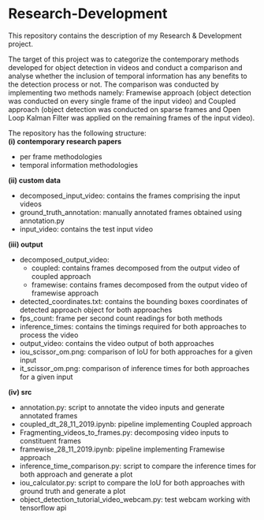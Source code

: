 # Research-Development
This repository contains the description of my Research &amp; Development project.<br> 

The target of this project was to categorize the contemporary methods developed for object detection in videos and conduct a comparison and analyse whether the inclusion of temporal information has any benefits to the detection process or not. The comparison was conducted by implementing two methods namely: Framewise approach (object detection was conducted on every single frame of the input video) and Coupled approach (object detection was conducted on sparse frames and Open Loop Kalman Filter was applied on the remaining frames of the input video). 

The repository has the following structure: <br>
**(i) contemporary research papers**  <br> 
- per frame methodologies <br> 
- temporal information methodologies <br> 

**(ii) custom data**  <br>
- decomposed_input_video: contains the frames comprising the input videos <br>
- ground_truth_annotation: manually annotated frames obtained using annotation.py <br> 
- input_video: contains the test input video <br> 

**(iii) output** <br>
- decomposed_output_video: 
	- coupled: contains frames decomposed from the output video of coupled approach  <br> 
	- framewise: contains frames decomposed from the output video of framewise approach <br> 
- detected_coordinates.txt: contains the bounding boxes coordinates of detected approach object for both approaches <br> 
- fps_count: frame per second count readings for both methods <br> 
- inference_times: contains the timings required for both approaches to process the video <br> 
- output_video: contains the video output of both approaches <br> 
- iou_scissor_om.png: comparison of IoU for both approaches for a given input <br>
- it_scissor_om.png: comparison of inference times for both approaches for a given input <br> 

**(iv) src** <br> 
- annotation.py: script to annotate the video inputs and generate annotated frames <br> 
- coupled_dt_28_11_2019.ipynb: pipeline implementing Coupled approach <br> 
- Fragmenting_videos_to_frames.py: decomposing video inputs to constituent frames <br> 
- framewise_28_11_2019.ipynb: pipeline implementing Framewise approach <br> 
- inference_time_comparison.py: script to compare the inference times for both approach and generate a plot 
- iou_calculator.py: script to compare the IoU for both approaches with ground truth and generate a plot 
- object_detection_tutorial_video_webcam.py: test webcam working with tensorflow api 


